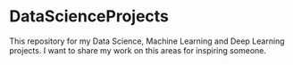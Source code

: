 # DataScienceProjects

This repository for my Data Science, Machine Learning and Deep Learning projects. I want to share my work on this areas for inspiring someone.
